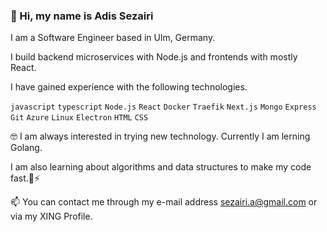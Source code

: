 ### 👋 Hi, my name is Adis Sezairi

I am a Software Engineer based in Ulm, Germany.

I build backend microservices with Node.js and frontends with mostly React.

I have gained experience with the following technologies. 

`javascript` `typescript` `Node.js` `React` `Docker` `Traefik` `Next.js` `Mongo` `Express` `Git` `Azure` `Linux` `Electron` `HTML` `CSS`

🤓 I am always interested in trying new technology. Currently I am lerning Golang.

I am also learning about algorithms and data structures to make my code fast.🚀⚡ 

📫 You can contact me through my e-mail address sezairi.a@gmail.com or via my XING Profile.

<!---
adsezai/adsezai is a ✨ special ✨ repository because its `README.md` (this file) appears on your GitHub profile.
You can click the Preview link to take a look at your changes.
--->
